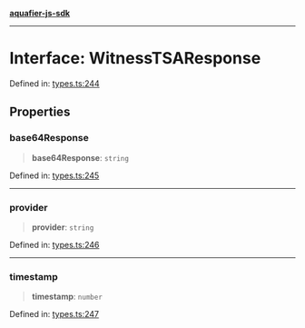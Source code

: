[**aquafier-js-sdk**](../README.md)

***

# Interface: WitnessTSAResponse

Defined in: [types.ts:244](https://github.com/inblockio/aqua-verifier-js-lib/blob/09413c69301a51b584d51846ffabc4d8f820b4fa/src/types.ts#L244)

## Properties

### base64Response

> **base64Response**: `string`

Defined in: [types.ts:245](https://github.com/inblockio/aqua-verifier-js-lib/blob/09413c69301a51b584d51846ffabc4d8f820b4fa/src/types.ts#L245)

***

### provider

> **provider**: `string`

Defined in: [types.ts:246](https://github.com/inblockio/aqua-verifier-js-lib/blob/09413c69301a51b584d51846ffabc4d8f820b4fa/src/types.ts#L246)

***

### timestamp

> **timestamp**: `number`

Defined in: [types.ts:247](https://github.com/inblockio/aqua-verifier-js-lib/blob/09413c69301a51b584d51846ffabc4d8f820b4fa/src/types.ts#L247)
